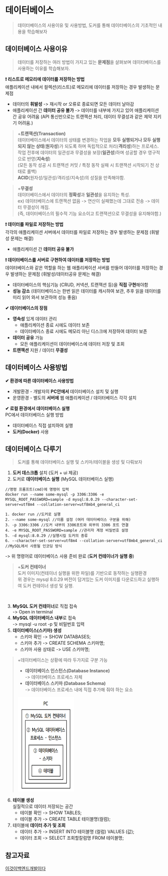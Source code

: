 # **데이터베이스**
> 데이터베이스의 사용이유 및 사용방법, 도커를 통해 데이터베이스의 기초적인 내용을 학습해보자 
## 데이터베이스 사용이유
>데이터를 저장하는 여러 방법이 가지고 있는 **문제점**을 살펴보며 데이터베이스를 사용하는 이유를 학습해보자. 
    
**❗ 리스트로 메모리에 데이터를 저장하는 방법**   
애플리케이션 내에서 컬렉션(리스트)로 메모리에 데이터를 저장하는 경우 발생하는 문제점
- 데이터의 **휘발성** -> 재시작 or 오류로 종료되면 모든 데이터 날아감
- 애플리케이션 간 **데이터 공유 불가** -> 데이터를 내부에 가지고 있어 애플리케이션 간 공유 어려움 (API 통신만으로는 트랜잭션 처리, 데이터 무결성과 같은 제약 지키기 어려움.)

>+**트랜잭션(Transaction)**  
데이터베이스에서 데이터의 상태를 변경하는 작업을 **모두 실행되거나 모두 실행되지 않는 상태**(**원자성**)가 되도록 하며 독립적으로 처리(**격리성**)하는 프로세스. 작업 전후에 데이터의 일관성과 무결성을 보장(**일관성**)하며 성공할 경우 영구적으로 반영(**지속성**)  
(모든 동작 성공 시 트랜잭션 커밋 / 특정 동작 실패 시 트랜잭션 시작되기 전 상태로 롤백)   
**ACID**(원자성/일관성/격리성/지속성)의 성질을 만족해야함.  

>+**무결성**  
데이터베이스에서 데이터의 **정확성**과 **일관성**을 유지하는 특성.  
ex) 데이터베이스에 트랜잭션 없음 -> 연산이 실패했는데 그대로 전송 -> 데이터 무결성이 깨짐.  
(즉, 데이터베이스의 필수적 기능 요소이고 트랜잭션으로 무결성을 유지해야함.)

**❗ 데이터를 파일로 저장하는 방법**   
각각의 애플리케이션 서버에서 데이터를 파일로 저장하는 경우 발생하는 문제점 (휘발성 문제는 해결)

- 애플리케이션 간 **데이터 공유 불가**

**❗ 데이터베이스를 서버로 구현하여 데이터를 저장하는 방법**   
데이터베이스와 같은 역할을 하는 웹 애플리케이션 서버를 만들어 데이터를 저장하는 경우 발생하는 문제점 (휘발성/데이터공유 문제는 해결)
- 데이터베이스의 핵심기능 (CRUD, 커넥션, 트랜잭션 등)을 **직접 구현**해야함
- **성능 감소** (데이터베이스는 한번 읽은 데이터를 캐시하여 보관, 추후 읽을 데이터를 미리 읽어 와서 보관하여 성능 좋음)

**✔ 데이터베이스의 장점**
- **영속성** 있게 데이터 관리
    - 애플리케이션 종료 시에도 데이터 보존
    - 데이터베이스 종료 시에도 메모리 아닌 디스크에 저장하여 데이터 보존 
- **데이터 공유** 가능
    - 모든 애플리케이션이 데이터베이스에 데이터 저장 및 조회 
- **트랜잭션** 지원 / 데이터 **무결성** 

## 데이터베이스 사용방법
**✔ 환경에 따른 데이터베이스 사용방법**
- 개발환경 - 개발자의 **PC안에서** 데이터베이스 설치 및 실행
- 운영환경 - 별도의 **서버에** 웹 애플리케이션 / 데이터베이스 각각 설치 

**✔ 로컬 환경에서 데이터베이스 실행**   
PC에서 데이터베이스 실행 방법
- 데이터베이스 직접 설치하여 실행 
- **도커(Docker)** 사용 

## 데이터베이스 다루기
> 도커를 통해 데이터베이스 실행 및 스키마/테이블을 생성 및 다뤄보자 

1. **도커 데스크톱** 설치 (도커 + ui 제공)
2. 도커로 **데이터베이스 실행** (MySQL 데이터베이스 실행)
```
//명령 프롬프트(cmd)에 명령어 입력    
docker run --name some-mysql -p 3306:3306 -e MYSQL_ROOT_PASSWORD=sample -d mysql:8.0.29 --character-set-server=utf8m4 --collation-server=utf8mb4_general_ci
```
    1. docker run //도커로 실행
    2. --name some-mysql //이름 설정 (여러 데이터베이스 구분을 위해)
    3. -p 3306:3306 //도커 내부의 3306포트와 외부의 3306 포트 연결
    4. -e MYSQL_ROOT_PASSWORD=sample //관리자 계정 비밀번호 설정
    5. -d mysql:8.0.29 //실행시킬 도커의 종류 
    6. --character-set-server=utf8m4 --collation-server=utf8mb4_general_ci //MySQL에서 사용될 인코딩 방식 

-> 위 명령어로 데이터베이스 사용 준비 완료 (**도커 컨테이너가 실행 중**)      
>+**도커 컨테이너**  
>도커 이미지(컨테이너 실행을 위한 파일)를 기반으로 동작하는 실행환경   
>위 경우는 mysql 8.0.29 버전이 담겨있는 도커 이미지를 다운로드하고 실행하여 도커 컨테이너 생성 및 실행. 

</br>

3. **MySQL 도커 컨테이너**로 직접 접속   
-> Open in terminal     
4. **MySQL 데이터베이스 내부**로 접속   
-> mysql -u root -p 및 비밀번호 입력  
5. **데이터베이스(스키마) 생성**
    - 스키마 확인 -> SHOW DATABASES;
    - 스키마 추가 -> CREATE SCHEMA 스키마명;
    - 스키마 사용 상태로 -> USE 스키마명;


>+데이터베이스는 상황에 따라 두가지로 구분 가능   
>- **데이터베이스 인스턴스(Database Instance)**  
    -> 데이터베이스 프로세스 자체
>- **데이터베이스 스키마 (Database Schema)**  
    -> 데이터베이스 프로세스 내에 직접 추가해 줘야 하는 요소   
><img src="https://github.com/dbalsk/TIL/blob/main/pic/pc-%ED%85%8C%EC%9D%B4%EB%B8%94%EA%B9%8C%EC%A7%80%20%EA%B4%80%EA%B3%84%EB%8F%84.png" width="180" height="300"/>

6. **테이블 생성**  
     실질적으로 데이터 저장되는 공간    
    - 테이블 확인 -> SHOW TABLES;
    - 테이블 추가 -> CREATE TABLE 테이블명(컬럼);
7. 테이블에 **데이터 추가 및 조회** 
    - 데이터 추가 -> INSERT INTO 테이블명 (컬럼) VALUES (값);
    - 데이터 조회 -> SELECT 조회할칼럼명 FROM 테이블명;

## 참고자료  
[이것이백엔드개발이다](https://product.kyobobook.co.kr/detail/S000211834105)
